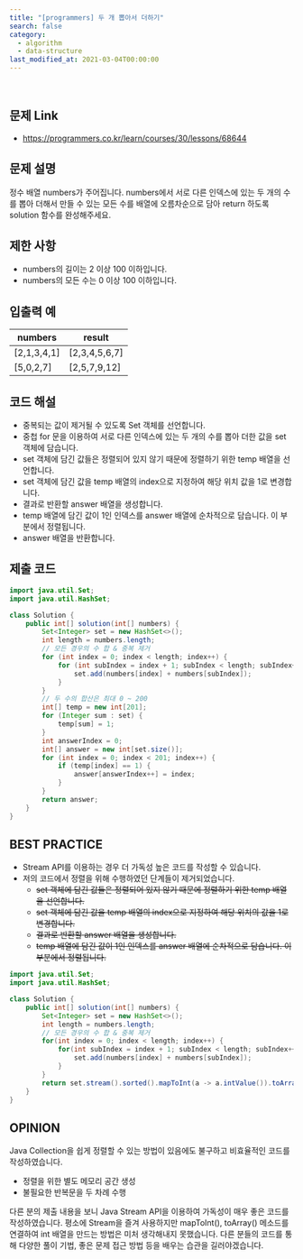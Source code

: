 ```yaml
---
title: "[programmers] 두 개 뽑아서 더하기"
search: false
category:
  - algorithm
  - data-structure
last_modified_at: 2021-03-04T00:00:00
---
```


<br>

## 문제 Link
- <https://programmers.co.kr/learn/courses/30/lessons/68644>

## 문제 설명
정수 배열 numbers가 주어집니다. 
numbers에서 서로 다른 인덱스에 있는 두 개의 수를 뽑아 더해서 만들 수 있는 모든 수를 배열에 오름차순으로 담아 return 하도록 solution 함수를 완성해주세요.

## 제한 사항
- numbers의 길이는 2 이상 100 이하입니다. 
- numbers의 모든 수는 0 이상 100 이하입니다.

## 입출력 예

| numbers | result |
|---|---|
| [2,1,3,4,1] | [2,3,4,5,6,7] |
| [5,0,2,7] | [2,5,7,9,12] |

## 코드 해설
- 중복되는 값이 제거될 수 있도록 Set 객체를 선언합니다.
- 중첩 for 문을 이용하여 서로 다른 인덱스에 있는 두 개의 수를 뽑아 더한 값을 set 객체에 담습니다.
- set 객체에 담긴 값들은 정렬되어 있지 않기 때문에 정렬하기 위한 temp 배열을 선언합니다.
- set 객체에 담긴 값을 temp 배열의 index으로 지정하여 해당 위치 값을 1로 변경합니다.
- 결과로 반환할 answer 배열을 생성합니다.
- temp 배열에 담긴 값이 1인 인덱스를 answer 배열에 순차적으로 담습니다. 이 부분에서 정렬됩니다.
- answer 배열을 반환합니다.

## 제출 코드

```java
import java.util.Set;
import java.util.HashSet;

class Solution {
    public int[] solution(int[] numbers) {
        Set<Integer> set = new HashSet<>();
        int length = numbers.length;
        // 모든 경우의 수 합 & 중복 제거
        for (int index = 0; index < length; index++) {
            for (int subIndex = index + 1; subIndex < length; subIndex++) {
                set.add(numbers[index] + numbers[subIndex]);
            }
        }
        // 두 수의 합산은 최대 0 ~ 200
        int[] temp = new int[201];
        for (Integer sum : set) {
            temp[sum] = 1;
        }
        int answerIndex = 0;
        int[] answer = new int[set.size()];
        for (int index = 0; index < 201; index++) {
            if (temp[index] == 1) {
                answer[answerIndex++] = index;
            }
        }
        return answer;
    }
}
```

## BEST PRACTICE
- Stream API를 이용하는 경우 더 가독성 높은 코드를 작성할 수 있습니다.
- 저의 코드에서 정렬을 위해 수행하였던 단계들이 제거되었습니다. 
    - ~~set 객체에 담긴 값들은 정렬되어 있지 않기 때문에 정렬하기 위한 temp 배열을 선언합니다.~~
    - ~~set 객체에 담긴 값을 temp 배열의 index으로 지정하여 해당 위치의 값을 1로 변경합니다.~~
    - ~~결과로 반환할 answer 배열을 생성합니다.~~
    - ~~temp 배열에 담긴 값이 1인 인덱스를 answer 배열에 순차적으로 담습니다. 이 부분에서 정렬됩니다.~~

```java
import java.util.Set;
import java.util.HashSet;

class Solution {
    public int[] solution(int[] numbers) {
        Set<Integer> set = new HashSet<>();
        int length = numbers.length;
        // 모든 경우의 수 합 & 중복 제거
        for(int index = 0; index < length; index++) {
            for(int subIndex = index + 1; subIndex < length; subIndex++) {
                set.add(numbers[index] + numbers[subIndex]);
            }
        }
        return set.stream().sorted().mapToInt(a -> a.intValue()).toArray();
    }
}
```

## OPINION
Java Collection을 쉽게 정렬할 수 있는 방법이 있음에도 불구하고 비효율적인 코드를 작성하였습니다.
- 정렬을 위한 별도 메모리 공간 생성
- 불필요한 반복문을 두 차례 수행

다른 분의 제출 내용을 보니 Java Stream API을 이용하여 가독성이 매우 좋은 코드를 작성하였습니다. 
평소에 Stream을 즐겨 사용하지만 mapToInt(), toArray() 메소드를 연결하여 int 배열을 만드는 방법은 미처 생각해내지 못했습니다. 
다른 분들의 코드를 통해 다양한 풀이 기법, 좋은 문제 접근 방법 등을 배우는 습관을 길러야겠습니다.